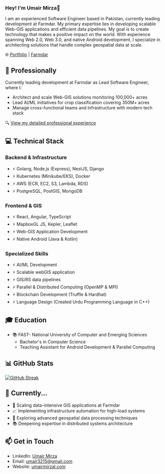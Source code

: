 ### Hey! I'm Umair Mirza👋

I am an experienced Software Engineer based in Pakistan, currently leading development at Farmdar. My primary expertise lies in developing scalable Web-GIS applications and efficient data pipelines. My goal is to create technology that makes a positive impact on the world. With experience spanning Web 2.0, Web 3.0, and native Android development, I specialize in architecting solutions that handle complex geospatial data at scale.

🌐 [Portfolio](https://umairmirzal.com) | [Farmdar](https://farmdar.ai)

## 🚀 Professionally

Currently leading development at Farmdar as Lead Software Engineer, where I:
- Architect and scale Web-GIS solutions monitoring 100,000+ acres
- Lead AI/ML initiatives for crop classification covering 350M+ acres
- Manage cross-functional teams and infrastructure with modern tech stack

🔍 [View my detailed professional experience](https://umairmirzal.com)

## 💻 Technical Stack

### Backend & Infrastructure
- ⚡ Golang, Node.js (Express), NestJS, Django
- ⚡ Kubernetes (Minikube/EKS), Docker
- ⚡ AWS (ECR, EC2, S3, Lambda, RDS)
- ⚡ PostgreSQL, PostGIS, MongoDB

### Frontend & GIS
- ⚡ React, Angular, TypeScript
- ⚡ MapboxGL JS, Kepler, Leaflet
- ⚡ Web-GIS Application Development
- ⚡ Native Android (Java & Kotlin)

### Specialized Skills
- ⚡ AI/ML Development
- ⚡ Scalable webGIS application
- ⚡ GIS/RS data pipelines
- ⚡ Parallel & Distributed Computing (OpenMP & MPI)
- ⚡ Blockchain Development (Truffle & Hardhat)
- ⚡ Language Design (Created Urdu Programming Language in C++)

## 🎓 Education
- 📚 FAST- National University of Computer and Emerging Sciences
  - Bachelor's in Computer Science
  - Teaching Assistant for Android Development & Parallel Computing

## 📊 GitHub Stats
[![GitHub Streak](https://streak-stats.demolab.com?user=UmairMirza1&theme=dark&hide_border=true)](https://git.io/streak-stats)

## 🌱 Currently...
- 🔧 Scaling data-intensive GIS applications at Farmdar
- 📈 Implementing infrastructure automation for high-load systems
- 🌟 Exploring advanced geospatial data processing techniques
- 📚 Deepening expertise in distributed systems architecture

## 📫 Get in Touch
- LinkedIn: [Umair Mirza](https://linkedin.com/in/umair-mirza-aa8a21124)
- Email: umair3215@gmail.com
- Website: [umairmirzal.com](https://umairmirzal.com)
